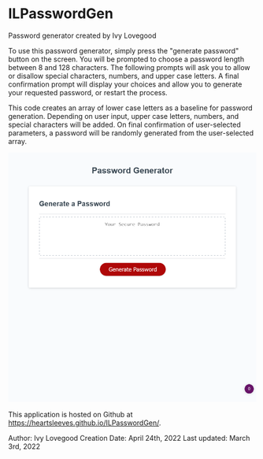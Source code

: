 # ILPasswordGen

Password generator created by Ivy Lovegood

To use this password generator, simply press the "generate password" button on the screen. You will be prompted to choose a password length between 8 and 128 characters. The following prompts will ask you to allow or disallow special characters, numbers, and upper case letters. A final confirmation prompt will display your choices and allow you to generate your requested password, or restart the process.

This code creates an array of lower case letters as a baseline for password generation. Depending on user input, upper case letters, numbers, and special characters will be added. On final confirmation of user-selected parameters, a password will be randomly generated from the user-selected array.

![Alt text](.\assets\images\Screenshot.png?raw=true "Password Generator")

This application is hosted on Github at https://heartsleeves.github.io/ILPasswordGen/.

Author: Ivy Lovegood
Creation Date: April 24th, 2022
Last updated: March 3rd, 2022
